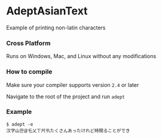 # AdeptAsianText
Example of printing non-latin characters

### Cross Platform
Runs on Windows, Mac, and Linux without any modifications

### How to compile
Make sure your compiler supports version `2.4` or later

Navigate to the root of the project and run
`adept`

### Example

```
$ adept -e
汉字山한글乇乂丅尺卂たくさんあったけれど時間ることができ
```